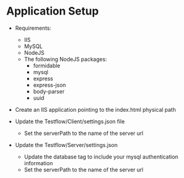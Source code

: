 # Application Setup

* Requirements:
	* IIS
	* MySQL
	* NodeJS
	* The following NodeJS packages:
		* formidable
		* mysql
		* express
		* express-json
		* body-parser
		* uuid
		
* Create an IIS application pointing to the index.html physical path
* Update the Testflow/Client/settings.json file
	* Set the serverPath to the name of the server url
* Update the Testflow/Server/settings.json
	* Update the database tag to include your mysql authentication information
	* Set the serverPath to the name of the server url
